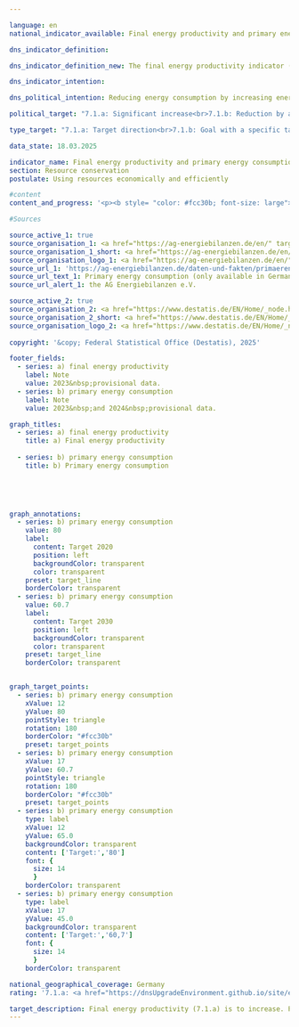 ```yaml
---

language: en        
national_indicator_available: Final energy productivity and primary energy consumption        

dns_indicator_definition:         

dns_indicator_definition_new: The final energy productivity indicator (7.1.a) shows the development of value added per unit of final energy used compared to the base year 2008. The term ‘final energy’ refers to the portion of energy that is available as thermal or electrical energy for the production of goods or for use in private households. Indicator 7.1.b shows the development of primary energy consumption compared to the base year 2008. Primary energy consumption is calculated as the sum of final energy consumption, non-energy consumption and the balance in the conversion balance. In the conversion balance, the conversion of energy sources is shown as input and output. Own consumption in the conversion areas and flare and line losses are also recognised in the conversion balance.        

dns_indicator_intention:         

dns_political_intention: Reducing energy consumption by increasing energy efficiency is the second main pillar of the energy transition alongside the expansion of renewable energies. The aim is to achieve a high level of economic performance with as little energy as possible. Saving energy protects the climate and the environment, contributes to improving security of supply and the competitiveness of industry.        

political_target: "7.1.a: Significant increase<br>7.1.b: Reduction by at least 39.3&nbsp;per cent by 2030&nbsp;compared to 2008"        

type_target: "7.1.a: Target direction<br>7.1.b: Goal with a specific target value"        

data_state: 18.03.2025        

indicator_name: Final energy productivity and primary energy consumption        
section: Resource conservation        
postulate: Using resources economically and efficiently        

#content         
content_and_progress: '<p><b style= "color: #fcc30b; font-size: large">7.1.a, b Final energy productivity and primary energy consumption</b><br><br>When considering energy consumption, a distinction is made between primary and final energy:<br><br>• 	Primary energy refers to the energy contained in natural energy sources such as natural gas, petroleum, coal, or uranium before their conversion. Energy obtained from renewable sources also counts as primary energy.<br><br>• 	Final energy is the portion of primary energy available to the final consumer in the form of <abbr title="for example (exempli gratia)" tabindex="0">e.g.</abbr> electricity, district heating, gas, or fuels. It results from the primary energy minus the losses incurred during conversion, transport, and storage.<br><br><b>7.1.a Final energy productivity</b><br><br>Final energy productivity describes the relationship between economic value added&nbsp;–&nbsp;measured as gross domestic product (<abbr title="Gross domestic product" tabindex="0">GDP</abbr>)&nbsp;–&nbsp;and final energy consumption. It serves as an indicator of energy efficiency in the production of goods, the provision of services, and energy consumption in private households.<br><br>Because the indicator refers to final energy, losses during conversion, transport, and storage are not taken into account. Therefore, conclusions about the efficiency of energy conversion processes&nbsp;–&nbsp;such as the efficiency of power plants&nbsp;–&nbsp;or progress in energy transmission and storage are not possible.<br><br>According to preliminary results, final energy productivity increased by 31.8% between 2008&nbsp;and 2023, including 10.8&nbsp;percentage points in 2022&nbsp;and 2023&nbsp;alone. This means that the politically set target of a continuous increase was achieved both last year and on a multi-year average.<br><br>Until 2019, the indicator"s development was primarily driven by rising <abbr title="Gross domestic product" tabindex="0">GDP</abbr> (+14.7&nbsp;% compared to 2008), while final energy consumption remained relatively constant (–3.0&nbsp;%). Between 2021&nbsp;and 2023, <abbr title="Gross domestic product" tabindex="0">GDP</abbr> increased only slightly, but at the same time, energy consumption fell significantly&nbsp;–&nbsp;from 94.2&nbsp;% to 87.5&nbsp;% of the 2008&nbsp;baseline. As a result, final energy productivity continued to increase despite stagnating <abbr title="Gross domestic product" tabindex="0">GDP</abbr>.<br><br>Regional differences are clearly visible: In 2022, final energy productivity in Sachsen-Anhalt was 0.90&nbsp;euros per kWh&nbsp;–&nbsp;an increase of only 4.6% compared to 2008. Sachsen-Anhalt thus recorded the lowest value in Germany, both in terms of final energy productivity itself and its development. The highest values were achieved by the city-states of Berlin (3.34&nbsp;euros per kWh) and Hamburg (3,54&nbsp;euros per kWh). Berlin also achieved the highest growth of all federal states, with 72.8&nbsp;% compared to 2008. <br><br>Total final energy consumption in 2023&nbsp;amounted to 8,163&nbsp;petajoules, compared to 9,327&nbsp;petajoules in 2008. Approximately 14&nbsp;% was accounted for by industry, commerce and services, 28&nbsp;% each by households and industry, and 31&nbsp;% by transport.<br><br><b>7.1.b 	Primary energy consumptio</b><br><br>Primary energy consumption encompasses the total energy content of all energy sources used domestically. This includes primary energy sources such as lignite and hard coal, mineral oil, natural gas, and energy from renewable sources. These are either used directly or converted into secondary energy sources such as electricity, district heating, gasoline, or diesel.<br><br>The calculation is based on the total domestically produced energy sources plus the balance of imports and exports, as well as inventory changes, less the supply of fuels and lubricants to national and international maritime shipping in German ports. The basis is the energy balances of the Working Group on Energy Balances (<abbr title="Energy Balance Association" tabindex="0">AGEB</abbr>), supplemented by other data sources .<br><br>In contrast to final energy productivity, this indicator does not consider economic reference values, but only consumption . Since it is based on primary energy, efficiency improvements in the conversion of fossil fuels&nbsp;–&nbsp;particularly in electricity generation&nbsp;–&nbsp;are also included. However, this does not clearly determine whether changes in the indicator are due to changes in energy consumption or to developments in energy generation, conversion, and transport. When electricity is generated from renewable sources, the energy produced is counted as primary energy, so efficiency improvements in these plants do not have a direct impact on the indicator.<br><br>Between 2008&nbsp;and 2024, primary energy consumption fell According to preliminary data, the energy consumption will be 72.9&nbsp;% of the baseline. If the trend of recent years continues, the politically defined target of reducing primary energy consumption by at least 39.3&nbsp;% compared to 2008&nbsp;by 2030&nbsp;–&nbsp;expected to be achieved ahead of schedule.<br><br>Here, too, there are clear regional differences: While primary energy consumption While in Sachsen it rose to 102.8&nbsp;% of the 2008&nbsp;baseline in 2022&nbsp;, in Schleswig-Holstein it fell to 73.8&nbsp;%.</p>'                

#Sources        

source_active_1: true
source_organisation_1: <a href="https://ag-energiebilanzen.de/en/" target="_blank" onclick="return confirm_alert('the AG Energiebilanzen e.V.', 'En')">AG Energiebilanzen e.V.</a>
source_organisation_1_short: <a href="https://ag-energiebilanzen.de/en/" target="_blank" onclick="return confirm_alert('the AG Energiebilanzen e.V.', 'En')">AG Energiebilanzen e.V.</a>
source_organisation_logo_1: <a href="https://ag-energiebilanzen.de/en/" target="_blank" onclick="return confirm_alert('the AG Energiebilanzen e.V.', 'En')"><img src="https://dnsTestEnvironment.github.io/dns-indicators/public/OrgImgEn/ageb.png" alt="AG Energiebilanzen e.V." title=" Click here to visit the homepage of the organizationAG Energiebilanzen e.V." style="height:60px; width:148px; border:transparent"/></a>
source_url_1: 'https://ag-energiebilanzen.de/daten-und-fakten/primaerenergieverbrauch/'
source_url_text_1: Primary energy consumption (only available in German)
source_url_alert_1: the AG Energiebilanzen e.V.

source_active_2: true
source_organisation_2: <a href="https://www.destatis.de/EN/Home/_node.html" target="_blank">Federal Statistical Office</a>
source_organisation_2_short: <a href="https://www.destatis.de/EN/Home/_node.html" target="_blank">Federal Statistical Office</a>
source_organisation_logo_2: <a href="https://www.destatis.de/EN/Home/_node.html" target="_blank"><img src="https://dnsTestEnvironment.github.io/dns-indicators/public/OrgImgEn/destatis.png" alt="Federal Statistical Office" title=" Click here to visit the homepage of the organizationFederal Statistical Office" style="height:60px; width:148px; border:transparent"/></a>
        
copyright: '&copy; Federal Statistical Office (Destatis), 2025'        

footer_fields:
  - series: a) final energy productivity
    label: Note
    value: 2023&nbsp;provisional data.
  - series: b) primary energy consumption
    label: Note
    value: 2023&nbsp;and 2024&nbsp;provisional data.        

graph_titles: 
  - series: a) final energy productivity
    title: a) Final energy productivity
    
  - series: b) primary energy consumption
    title: b) Primary energy consumption
            

        


graph_annotations:
  - series: b) primary energy consumption
    value: 80
    label:
      content: Target 2020
      position: left
      backgroundColor: transparent
      color: transparent
    preset: target_line
    borderColor: transparent
  - series: b) primary energy consumption
    value: 60.7
    label:
      content: Target 2030
      position: left
      backgroundColor: transparent
      color: transparent
    preset: target_line
    borderColor: transparent        


graph_target_points:
  - series: b) primary energy consumption
    xValue: 12
    yValue: 80
    pointStyle: triangle
    rotation: 180
    borderColor: "#fcc30b"
    preset: target_points
  - series: b) primary energy consumption
    xValue: 17
    yValue: 60.7
    pointStyle: triangle
    rotation: 180
    borderColor: "#fcc30b"
    preset: target_points
  - series: b) primary energy consumption
    type: label
    xValue: 12
    yValue: 65.0
    backgroundColor: transparent
    content: ['Target:','80']
    font: {
      size: 14
      }
    borderColor: transparent
  - series: b) primary energy consumption
    type: label
    xValue: 17
    yValue: 45.0
    backgroundColor: transparent
    content: ['Target:','60,7']
    font: {
      size: 14
      }
    borderColor: transparent                

national_geographical_coverage: Germany        
rating: '7.1.a: <a href="https://dnsUpgradeEnvironment.github.io/site/en/status"><img src="https://sdg-indikatoren.de/public/Wettersymbole/Sonne.png" title="In 2023 both the average value and the previous annual change pointed in the right direction." alt="Weathersymbol: Sun"/></a><br>7.1.b: <a href="https://dnsUpgradeEnvironment.github.io/site/en/status"><img src="https://sdg-indikatoren.de/public/Wettersymbole/Sonne.png" title="If the trend from 2024 had continued, the target value would have been reached or missed by less than 5% of the difference between the target value and the value at that time." alt="Weathersymbol: Sun"/></a>'        

target_description: Final energy productivity (7.1.a) is to increase. Primary energy consumption (7.1.b) is to be reduced to a maximum of 60.7&nbsp;per cent of the 2008&nbsp;value by 2030.<br><br><br>Based on the target formulation, indicator 7.1.a for 2023&nbsp;is rated as "Sun", as the indicator value recorded an increase both last year and on average over the last six years.<br><br><br>A specific target value for 2030&nbsp;is planned for indicator 7.1.b, which will already be undercut in 2028&nbsp;if the average development of the last six years is maintained. Indicator 7.1.b is rated as "Sun" for the year 2024.        
---
```


